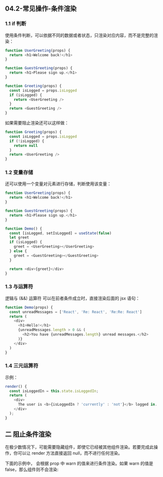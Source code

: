 ## 04.2-常见操作-条件渲染

### 1.1 if 判断

使用条件判断，可以依据不同的数据或者状态，只渲染对应内容，而不是完整的渲染：

```js
function UserGreeting(props) {
  return <h1>Welcome back!</h1>
}

function GuestGreeting(props) {
  return <h1>Please sign up.</h1>
}

function Greeting(props) {
  const isLogged = props.isLogged
  if (isLogged) {
    return <UserGreeting />
  }
  return <GuestGreeting />
}
```

如果需要阻止渲染还可以这样做：

```js
function Greeting(props) {
  const isLogged = props.isLogged
  if (!isLogged) {
    return null
  }
  return <UserGreeting />
}
```

### 1.2 变量存储

还可以使用一个变量对元素进行存储，判断使用该变量：

```js
function UserGreeting(props) {
  return <h1>Welcome back!</h1>
}

function GuestGreeting(props) {
  return <h1>Please sign up.</h1>
}

function Demo() {
  const [isLogged, setIsLogged] = useState(false)
  let greet
  if (isLogged) {
    greet = <UserGreeting></UserGreeting>
  } else {
    greet = <GuestGreeting></GuestGreeting>
  }

  return <div>{greet}</div>
}
```

### 1.3 与运算符

逻辑与 (&&) 运算符 可以在前者条件成立时，直接渲染后面的 jsx 语句：

```js
function Demo(props) {
  const unreadMessages = ['React', 'Re: React', 'Re:Re: React']
  return (
    <div>
      <h1>Hello!</h1>
      {unreadMessages.length > 0 && (
        <h2>You have {unreadMessages.length} unread messages.</h2>
      )}
    </div>
  )
}
```

### 1.4 三元运算符

示例：

```js
render() {
  const isLoggedIn = this.state.isLoggedIn;
  return (
    <div>
      The user is <b>{isLoggedIn ? 'currently' : 'not'}</b> logged in.
    </div>
  );
}
```

## 二 阻止条件渲染

在极少数情况下，可能需要隐藏组件，即使它已经被其他组件渲染。若要完成此操作，你可以让 render 方法直接返回 null，而不进行任何渲染。

下面的示例中，<WarningBanner /> 会根据 prop 中 warn 的值来进行条件渲染。如果 warn 的值是 false，那么组件则不会渲染:
